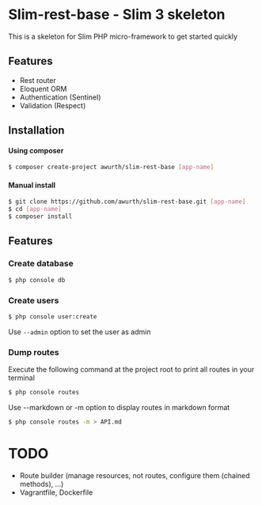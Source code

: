 # Slim-rest-base - Slim 3 skeleton
This is a skeleton for Slim PHP micro-framework to get started quickly

## Features
- Rest router
- Eloquent ORM
- Authentication (Sentinel)
- Validation (Respect)

## Installation
#### Using composer
``` bash
$ composer create-project awurth/slim-rest-base [app-name]
```

#### Manual install
``` bash
$ git clone https://github.com/awurth/slim-rest-base.git [app-name]
$ cd [app-name]
$ composer install
```

## Features
### Create database
``` bash
$ php console db
```

### Create users
``` bash
$ php console user:create
```
Use `--admin` option to set the user as admin

### Dump routes
Execute the following command at the project root to print all routes in your terminal
``` bash
$ php console routes
```

Use --markdown or -m option to display routes in markdown format
``` bash
$ php console routes -m > API.md
```

# TODO
- Route builder (manage resources, not routes, configure them (chained methods), ...)
- Vagrantfile, Dockerfile
